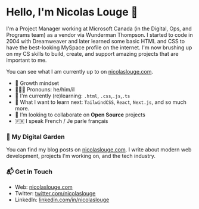 # Hello, I'm Nicolas Louge 👋

I'm a Project Manager working at Microsoft Canada (in the Digital, Ops, and Programs team) as a vendor via Wunderman Thompson. I started to code in 2004 with Dreamweaver and later learned some basic HTML and CSS to have the best-looking MySpace profile on the internet. I'm now brushing up on my CS skills to build, create, and support amazing projects that are important to me.

You can see what I am currently up to on [nicolaslouge.com](https://nicolaslouge.com/).

- 🌱 Growth mindset
- 👨🏻‍🚀 Pronouns: he/him/il
- 🚀 I'm currently (re)learning: `.html`, `.css`,`.js`,`.ts`
- 📅 What I want to learn next: `TailwindCSS`, `React`, `Next.js`, and so much more.
- 👯 I’m looking to collaborate on **Open Source** projects
- 🇫🇷 I speak French / Je parle français

### 🌳 My Digital Garden

You can find my blog posts on [nicolaslouge.com](https://nicolaslouge.com/). I write about modern web development, projects I'm working on, and the tech industry.

### 📬 Get in Touch

- Web: [nicolaslouge.com](https://nicolaslouge.com/)
- Twitter: [twitter.com/nicolaslouge](https://twitter.com/nicolaslouge)
- LinkedIn: [linkedin.com/in/nicolaslouge](https://www.linkedin.com/in/nicolaslouge/en)